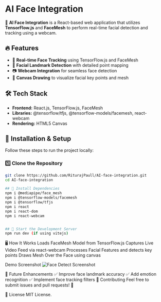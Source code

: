 # AI Face Integration  

🚀 **AI Face Integration** is a React-based web application that utilizes **TensorFlow.js** and **FaceMesh** to perform real-time facial detection and tracking using a webcam.  

## 🔥 Features  
- 🎥 **Real-time Face Tracking** using TensorFlow.js and FaceMesh  
- 🎯 **Facial Landmark Detection** with detailed point mapping  
- 📷 **Webcam Integration** for seamless face detection  
- 🎨 **Canvas Drawing** to visualize facial key points and mesh  

## 🛠️ Tech Stack  
- **Frontend:** React.js, TensorFlow.js, FaceMesh  
- **Libraries:** @tensorflow/tfjs, @tensorflow-models/facemesh, react-webcam  
- **Rendering:** HTML5 Canvas  

## 🚀 Installation & Setup  
Follow these steps to run the project locally:  

### 1️⃣ Clone the Repository  
```bash
git clone https://github.com/RiturajPaull/AI-face-integration.git
cd AI-face-integration

## 🚀 Install Dependencies
npm i @mediapipe/face_mesh
npm i @tensorflow-models/facemesh
npm i @tensorflow/tfjs
npm i react
npm i react-dom
npm i react-webcam


## 🚀 Start the Development Server
npm run dev (if using vitejs)
```

🖥️ How It Works
Loads FaceMesh Model from TensorFlow.js
Captures Live Video Feed via react-webcam
Processes Facial Features and detects key points
Draws Mesh Over the Face using canvas

Demo Screenshot
![Face Detect Screenshot](https://github.com/user-attachments/assets/b6721d91-2e5f-4fcd-8594-388124b7b742)


🤖 Future Enhancements
✅ Improve face landmark accuracy
✅ Add emotion recognition
✅ Implement face tracking filters
🤝 Contributing
Feel free to submit issues and pull requests! 🚀

📜 License
MIT License.


